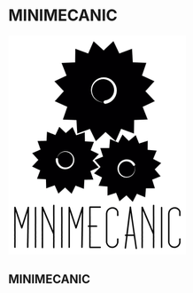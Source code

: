 # MINIMECANIC

![logo MINIMECANIC](https://github.com/minimecanic/minimecanic.github.io/blob/master/MINIMECANIC-111417-0336-3109.png)


## MINIMECANIC


